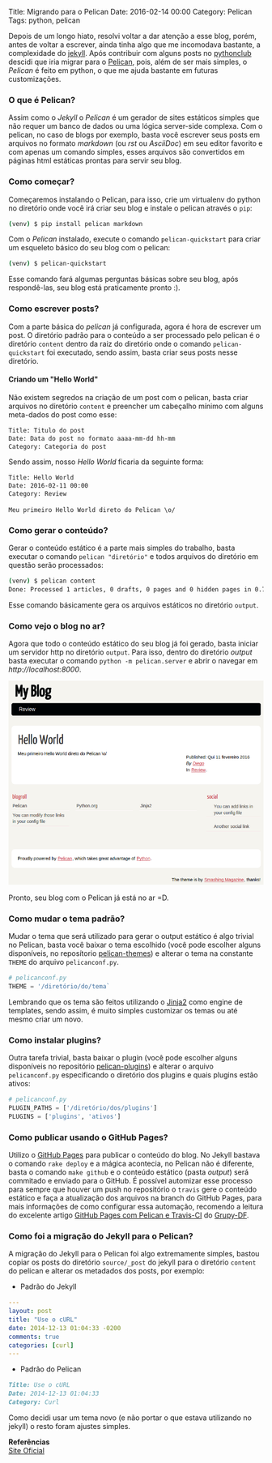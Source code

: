 Title: Migrando para o Pelican
Date: 2016-02-14 00:00
Category: Pelican
Tags: python, pelican

Depois de um longo hiato, resolvi voltar a dar atenção a esse blog, porém, antes de voltar a escrever, ainda tinha algo que me incomodava bastante, a complexidade do [jekyll](http://blog.getpelican.com/).
Após contribuir com alguns posts no [pythonclub](http://pythonclub.com.br/) descidi que iria migrar para o [Pelican](http://blog.getpelican.com/), pois, além de ser mais simples, o _Pelican_ é feito em python, o que me ajuda bastante em futuras customizações.
<!-- more -->

### O que é Pelican?
Assim como o _Jekyll_ o _Pelican_ é um gerador de sites estáticos simples que não requer um banco de dados ou uma lógica server-side complexa.
Com o pelican, no caso de blogs por exemplo, basta você escrever seus posts em arquivos no formato _markdown_ (ou _rst_ ou _AsciiDoc_) em seu editor favorito e com apenas um comando simples, esses arquivos são convertidos em páginas html estáticas prontas para servir seu blog.

### Como começar?
Começaremos instalando o Pelican, para isso, crie um virtualenv do python no diretório onde você irá criar seu blog e instale o pelican através o `pip`:
```bash
(venv) $ pip install pelican markdown
```
Com o _Pelican_ instalado, execute o comando `pelican-quickstart` para criar um esqueleto básico do seu blog com o pelican:
```bash
(venv) $ pelican-quickstart
```
Esse comando fará algumas perguntas básicas sobre seu blog, após respondê-las, seu blog está praticamente pronto :).

### Como escrever posts?
Com a parte básica do _pelican_ já configurada, agora é hora de escrever um post.
O diretório padrão para o conteúdo a ser processado pelo pelican é o diretório `content` dentro da raiz do diretório onde o comando `pelican-quickstart` foi executado, sendo assim, basta criar seus posts nesse diretório.

#### Criando um "Hello World"
Não existem segredos na criação de um post com o pelican, basta criar arquivos no diretório `content` e preencher um cabeçalho mínimo com alguns meta-dados do post como esse:

```
Title: Titulo do post
Date: Data do post no formato aaaa-mm-dd hh-mm
Category: Categoria do post
```

Sendo assim, nosso _Hello World_ ficaria da seguinte forma:

```
Title: Hello World
Date: 2016-02-11 00:00
Category: Review

Meu primeiro Hello World direto do Pelican \o/
```
### Como gerar o conteúdo?
Gerar o conteúdo estático é a parte mais simples do trabalho, basta executar o comando `pelican "diretório"` e todos arquivos do diretório em questão serão processados:
```bash
(venv) $ pelican content
Done: Processed 1 articles, 0 drafts, 0 pages and 0 hidden pages in 0.70 seconds.
```
Esse comando básicamente gera os arquivos estáticos no diretório `output`.

### Como vejo o blog no ar?
Agora que todo o conteúdo estático do seu blog já foi gerado, basta iniciar um servidor http no diretório `output`.
Para isso, dentro do diretório _output_ basta executar o comando `python -m pelican.server` e abrir o navegar em _http://localhost:8000_.

![hello-world](/images/pelican_hello_world.png)

Pronto, seu blog com o Pelican já está no ar =D.

### Como mudar o tema padrão?
Mudar o tema que será utilizado para gerar o output estático é algo trivial no Pelican, basta você baixar o tema escolhido (você pode escolher alguns disponíveis, no reposítorio [pelican-themes](https://github.com/getpelican/pelican-themes)) e alterar o tema na constante `THEME` do arquivo `pelicanconf.py`.
```python
# pelicanconf.py
THEME = '/diretório/do/tema`
```
Lembrando que os tema são feitos utilizando o [Jinja2](http://jinja.pocoo.org/docs/dev/) como engine de templates, sendo assim, é muito simples customizar os temas ou até mesmo criar um novo.

### Como instalar plugins?
Outra tarefa trivial, basta baixar o plugin (você pode escolher alguns disponíveis no repositório [pelican-plugins](https://github.com/getpelican/pelican-plugins)) e alterar o arquivo `pelicanconf.py` especificando o diretório dos plugins e quais plugins estão ativos:
```python
# pelicanconf.py
PLUGIN_PATHS = ['/diretório/dos/plugins']
PLUGINS = ['plugins', 'ativos']
```

### Como publicar usando o GitHub Pages?
Utilizo o [GitHub Pages](https://pages.github.com/) para publicar o conteúdo do blog.
No Jekyll bastava o comando `rake deploy` e a mágica acontecia, no Pelican não é diferente, basta o comando `make github` e o conteúdo estático (pasta _output_) será commitado e enviado para o GitHub.
É possível automizar esse processo para sempre que houver um push no repositório o `travis` gere o conteúdo estático e faça a atualização dos arquivos na branch do GitHub Pages, para mais informações de como configurar essa automação, recomendo a leitura do excelente artigo [GitHub Pages com Pelican e Travis-CI](http://df.python.org.br/blog/github-pages-com-pelican-e-travis-ci/) do [Grupy-DF](http://df.python.org.br/).

### Como foi a migração do Jekyll para o Pelican?
A migração do Jekyll para o Pelican foi algo extremamente simples, bastou copiar os posts do diretório `source/_post` do jekyll para o diretório `content` do pelican e alterar os metadados dos posts, por exemplo:

* Padrão do Jekyll
```yaml
---
layout: post
title: "Use o cURL"
date: 2014-12-13 01:04:33 -0200
comments: true
categories: [curl]
---
```
* Padrão do Pelican
```markdown
Title: Use o cURL
Date: 2014-12-13 01:04:33
Category: Curl
```
Como decidi usar um tema novo (e não portar o que estava utilizando no jekyll) o resto foram ajustes simples.

**Referências**<br>
[Site Oficial](http://blog.getpelican.com/)<br>
